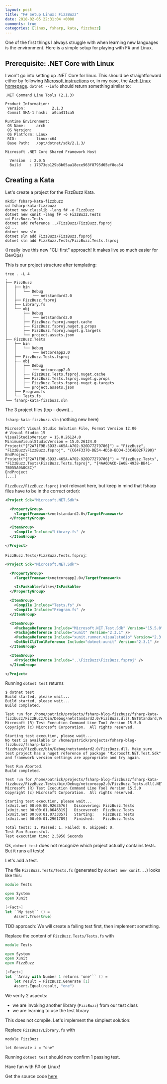 ```yaml
---
layout: post
title: "F# Setup Linux: FizzBuzz"
date: 2018-02-05 22:31:04 +0000
comments: true
categories: [linux, fsharp, kata, fizzbuzz]
---
```

One of the first things I always struggle with when learning new languages is the environment. Here is a simple setup for playing with F# and Linux.

## Prerequisite: .NET Core with Linux

I won't go into setting up .NET Core for linux. This should be straightforward either by following [Microsoft instructions](https://docs.microsoft.com/en-us/dotnet/core/linux-prerequisites?tabs=netcore2x) or, in my case, the [Arch Linux homepage](https://wiki.archlinux.org/index.php/.NET_Core). `dotnet --info` should return something similar to:

```
.NET Command Line Tools (2.1.3)

Product Information:
 Version:            2.1.3
 Commit SHA-1 hash:  a0ca411ca5

Runtime Environment:
 OS Name:     arch
 OS Version:
 OS Platform: Linux
 RID:         linux-x64
 Base Path:   /opt/dotnet/sdk/2.1.3/

Microsoft .NET Core Shared Framework Host

  Version  : 2.0.5
  Build    : 17373eb129b3b05aa18ece963f8795d65ef8ea54
```

## Creating a Kata

Let's create a project for the FizzBuzz Kata.

```
mkdir fsharp-kata-fizzbuzz
cd fsharp-kata-fizzbuzz
dotnet new classlib -lang f# -o FizzBuzz
dotnet new xunit -lang f# -o FizzBuzz.Tests
cd FizzBuzz.Tests
dotnet add reference ../FizzBuzz/FizzBuzz.fsproj
cd ..
dotnet new sln
dotnet sln add FizzBuzz/FizzBuzz.fsproj
dotnet sln add FizzBuzz.Tests/FizzBuzz.Tests.fsproj
```

(I really love this new "CLI first" approach! It makes live so much easier for DevOps)

This is our project structure after templating:

```
tree . -L 4
.
├── FizzBuzz
│   ├── bin
│   │   └── Debug
│   │       └── netstandard2.0
│   ├── FizzBuzz.fsproj
│   ├── Library.fs
│   └── obj
│       ├── Debug
│       │   └── netstandard2.0
│       ├── FizzBuzz.fsproj.nuget.cache
│       ├── FizzBuzz.fsproj.nuget.g.props
│       ├── FizzBuzz.fsproj.nuget.g.targets
│       └── project.assets.json
├── FizzBuzz.Tests
│   ├── bin
│   │   └── Debug
│   │       └── netcoreapp2.0
│   ├── FizzBuzz.Tests.fsproj
│   ├── obj
│   │   ├── Debug
│   │   │   └── netcoreapp2.0
│   │   ├── FizzBuzz.Tests.fsproj.nuget.cache
│   │   ├── FizzBuzz.Tests.fsproj.nuget.g.props
│   │   ├── FizzBuzz.Tests.fsproj.nuget.g.targets
│   │   └── project.assets.json
│   ├── Program.fs
│   └── Tests.fs
└── fsharp-kata-fizzbuzz.sln
```

The 3 project files (top - down)...

`fsharp-kata-fizzbuzz.sln` (nothing new here)
```
Microsoft Visual Studio Solution File, Format Version 12.00
# Visual Studio 15
VisualStudioVersion = 15.0.26124.0
MinimumVisualStudioVersion = 15.0.26124.0
Project("{F2A71F9B-5D33-465A-A702-920D77279786}") = "FizzBuzz", "FizzBuzz\FizzBuzz.fsproj", "{C64F3370-DE54-4D58-BDD4-33C4B02F7290}"
EndProject
Project("{F2A71F9B-5D33-465A-A702-920D77279786}") = "FizzBuzz.Tests", "FizzBuzz.Tests\FizzBuzz.Tests.fsproj", "{4AA6DACD-EA0E-4938-BB41-7B055A9A0C8C}"
EndProject
[...]
```

`FizzBuzz/FizzBuzz.fsproj` (not relevant here, but keep in mind that fsharp files have to be in the correct order):
```xml
<Project Sdk="Microsoft.NET.Sdk">

  <PropertyGroup>
    <TargetFramework>netstandard2.0</TargetFramework>
  </PropertyGroup>

  <ItemGroup>
    <Compile Include="Library.fs" />
  </ItemGroup>

</Project>
```


`FizzBuzz.Tests/FizzBuzz.Tests.fsproj`:
```xml
<Project Sdk="Microsoft.NET.Sdk">

  <PropertyGroup>
    <TargetFramework>netcoreapp2.0</TargetFramework>

    <IsPackable>false</IsPackable>
  </PropertyGroup>

  <ItemGroup>
    <Compile Include="Tests.fs" />
    <Compile Include="Program.fs" />
  </ItemGroup>

  <ItemGroup>
    <PackageReference Include="Microsoft.NET.Test.Sdk" Version="15.5.0" />
    <PackageReference Include="xunit" Version="2.3.1" />
    <PackageReference Include="xunit.runner.visualstudio" Version="2.3.1" />
    <DotNetCliToolReference Include="dotnet-xunit" Version="2.3.1" />
  </ItemGroup>

  <ItemGroup>
    <ProjectReference Include="..\FizzBuzz\FizzBuzz.fsproj" />
  </ItemGroup>

</Project>
```

Running `dotnet test` returns

```
$ dotnet test
Build started, please wait...
Build started, please wait...
Build completed.

Test run for /home/patrick/projects/fsharp-blog-fizzbuzz/fsharp-kata-fizzbuzz/FizzBuzz/bin/Debug/netstandard2.0/FizzBuzz.dll(.NETStandard,Version=v2.0)
Microsoft (R) Test Execution Command Line Tool Version 15.5.0
Copyright (c) Microsoft Corporation.  All rights reserved.

Starting test execution, please wait...
No test is available in /home/patrick/projects/fsharp-blog-fizzbuzz/fsharp-kata-fizzbuzz/FizzBuzz/bin/Debug/netstandard2.0/FizzBuzz.dll. Make sure test project has a nuget reference of package "Microsoft.NET.Test.Sdk" and framework version settings are appropriate and try again.

Test Run Aborted.
Build completed.

Test run for /home/patrick/projects/fsharp-blog-fizzbuzz/fsharp-kata-fizzbuzz/FizzBuzz.Tests/bin/Debug/netcoreapp2.0/FizzBuzz.Tests.dll(.NETCoreApp,Version=v2.0)
Microsoft (R) Test Execution Command Line Tool Version 15.5.0
Copyright (c) Microsoft Corporation.  All rights reserved.

Starting test execution, please wait...
[xUnit.net 00:00:00.9263576]   Discovering: FizzBuzz.Tests
[xUnit.net 00:00:01.0646319]   Discovered:  FizzBuzz.Tests
[xUnit.net 00:00:01.0733357]   Starting:    FizzBuzz.Tests
[xUnit.net 00:00:01.2961789]   Finished:    FizzBuzz.Tests

Total tests: 1. Passed: 1. Failed: 0. Skipped: 0.
Test Run Successful.
Test execution time: 2.5956 Seconds
```

Ok, `dotnet test` does not recognize which project actually contains tests. But it runs all tests!

Let's add a test.

The file `FizzBuzz.Tests/Tests.fs` (generated by `dotnet new xunit...`) looks like this:
```fsharp
module Tests

open System
open Xunit

[<Fact>]
let ``My test`` () =
    Assert.True(true)
```

TDD approach: We will create a failing test first, then implement something.

Replace the content of `FizzBuzz.Tests/Tests.fs` with

```fsharp
module Tests

open System
open Xunit
open FizzBuzz

[<Fact>]
let ``Array with Number 1 returns 'one'`` () =
    let result = FizzBuzz.Generate [1]
    Assert.Equal(result, "one")
```
 
We verify 2 aspects:

- we are invoking another library (`FizzBuzz`) from our test class
- we are learning to use the test library

This does not compile. Let's implement the simplest solution:

Replace `FizzBuzz/Library.fs` with
```
module FizzBuzz

let Generate i = "one"
```

Running `dotnet test` should now confirm 1 passing test.

Have fun with F# on Linux!

Get the source code [here](git@github.com:draptik/blog-fsharp-fizzbuzz-setup.git)


